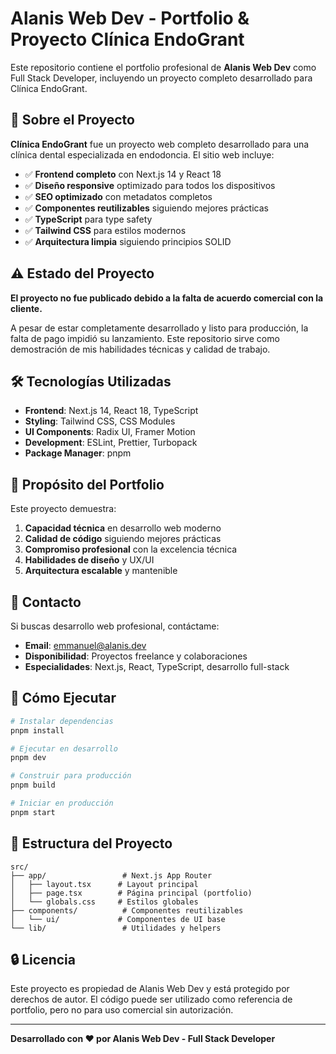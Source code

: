 # Alanis Web Dev - Portfolio & Proyecto Clínica EndoGrant

Este repositorio contiene el portfolio profesional de **Alanis Web Dev** como Full Stack Developer, incluyendo un proyecto completo desarrollado para Clínica EndoGrant.

## 🚀 Sobre el Proyecto

**Clínica EndoGrant** fue un proyecto web completo desarrollado para una clínica dental especializada en endodoncia. El sitio web incluye:

- ✅ **Frontend completo** con Next.js 14 y React 18
- ✅ **Diseño responsive** optimizado para todos los dispositivos
- ✅ **SEO optimizado** con metadatos completos
- ✅ **Componentes reutilizables** siguiendo mejores prácticas
- ✅ **TypeScript** para type safety
- ✅ **Tailwind CSS** para estilos modernos
- ✅ **Arquitectura limpia** siguiendo principios SOLID

## ⚠️ Estado del Proyecto

**El proyecto no fue publicado debido a la falta de acuerdo comercial con la cliente.**

A pesar de estar completamente desarrollado y listo para producción, la falta de pago impidió su lanzamiento. Este repositorio sirve como demostración de mis habilidades técnicas y calidad de trabajo.

## 🛠️ Tecnologías Utilizadas

- **Frontend**: Next.js 14, React 18, TypeScript
- **Styling**: Tailwind CSS, CSS Modules
- **UI Components**: Radix UI, Framer Motion
- **Development**: ESLint, Prettier, Turbopack
- **Package Manager**: pnpm

## 🎯 Propósito del Portfolio

Este proyecto demuestra:

1. **Capacidad técnica** en desarrollo web moderno
2. **Calidad de código** siguiendo mejores prácticas
3. **Compromiso profesional** con la excelencia técnica
4. **Habilidades de diseño** y UX/UI
5. **Arquitectura escalable** y mantenible

## 📧 Contacto

Si buscas desarrollo web profesional, contáctame:

- **Email**: emmanuel@alanis.dev
- **Disponibilidad**: Proyectos freelance y colaboraciones
- **Especialidades**: Next.js, React, TypeScript, desarrollo full-stack

## 🚀 Cómo Ejecutar

```bash
# Instalar dependencias
pnpm install

# Ejecutar en desarrollo
pnpm dev

# Construir para producción
pnpm build

# Iniciar en producción
pnpm start
```

## 📁 Estructura del Proyecto

```
src/
├── app/                 # Next.js App Router
│   ├── layout.tsx      # Layout principal
│   ├── page.tsx        # Página principal (portfolio)
│   └── globals.css     # Estilos globales
├── components/          # Componentes reutilizables
│   └── ui/             # Componentes de UI base
└── lib/                 # Utilidades y helpers
```

## 🔒 Licencia

Este proyecto es propiedad de Alanis Web Dev y está protegido por derechos de autor. El código puede ser utilizado como referencia de portfolio, pero no para uso comercial sin autorización.

---

**Desarrollado con ❤️ por Alanis Web Dev - Full Stack Developer**
